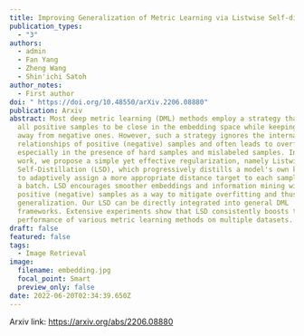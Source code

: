 ```yaml
---
title: Improving Generalization of Metric Learning via Listwise Self-distillation
publication_types:
  - "3"
authors:
  - admin
  - Fan Yang
  - Zheng Wang
  - Shin'ichi Satoh
author_notes:
  - First author
doi: " https://doi.org/10.48550/arXiv.2206.08880"
publication: Arxiv
abstract: Most deep metric learning (DML) methods employ a strategy that forces
  all positive samples to be close in the embedding space while keeping them
  away from negative ones. However, such a strategy ignores the internal
  relationships of positive (negative) samples and often leads to overfitting,
  especially in the presence of hard samples and mislabeled samples. In this
  work, we propose a simple yet effective regularization, namely Listwise
  Self-Distillation (LSD), which progressively distills a model's own knowledge
  to adaptively assign a more appropriate distance target to each sample pair in
  a batch. LSD encourages smoother embeddings and information mining within
  positive (negative) samples as a way to mitigate overfitting and thus improve
  generalization. Our LSD can be directly integrated into general DML
  frameworks. Extensive experiments show that LSD consistently boosts the
  performance of various metric learning methods on multiple datasets.
draft: false
featured: false
tags:
  - Image Retrieval
image:
  filename: embedding.jpg
  focal_point: Smart
  preview_only: false
date: 2022-06-20T02:34:39.650Z
---
```

Arxiv link: <https://arxiv.org/abs/2206.08880>